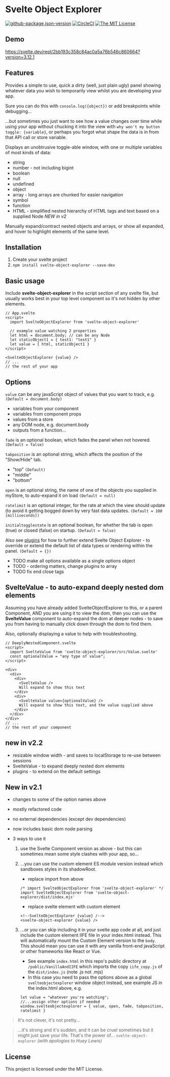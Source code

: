 # Svelte Object Explorer

[![github-package.json-version](https://img.shields.io/github/package-json/v/Swiftaff/svelte-object-explorer?style=social&logo=github)](https://github.com/user/repo) [![CircleCI](https://circleci.com/gh/Swiftaff/svelte-object-explorer.svg?style=svg)](https://circleci.com/gh/Swiftaff/svelte-object-explorer) [![The MIT License](https://img.shields.io/badge/license-MIT-orange.svg?style=flat-square)](http://opensource.org/licenses/MIT)

## Demo

https://svelte.dev/repl/2bb193c358c84ac0a5a76b546c860664?version=3.12.1

## Features

Provides a simple to use, quick a dirty (well, just plain ugly) panel showing whatever data you wish to temporarily view whilst you are developing your app.

Sure you can do this with `console.log({object})` or add breakpoints while debugging...

...but sometimes you just want to see how a value changes over time while using your app without chucking it into the view with `why won't my button toggle: {variable}`, or perhaps you forgot what shape the data is in from that API call or store variable.

Displays an unobtrusive toggle-able window, with one or multiple variables of most kinds of data:

-   string
-   number - not including bigint
-   boolean
-   null
-   undefined
-   object
-   array - long arrays are chunked for easier navigation
-   symbol
-   function
-   HTML - simplified nested hierarchy of HTML tags and text based on a supplied Node _NEW in v2_

Manually expand/contract nested objects and arrays, or show all expanded, and hover to highlight elements of the same level.

## Installation

1. Create your svelte project
2. `npm install svelte-object-explorer --save-dev`

## Basic usage

Include **svelte-object-explorer** in the script section of any svelte file, but usually works best in your top level component so it's not hidden by other elements.

```
// App.svelte
<script>
  import SvelteObjectExplorer from 'svelte-object-explorer'

  // example value watching 2 properties
  let html = document.body; // can be any Node
  let staticObject1 = { test1: "test1" }
  let value = { html, staticObject1 }
</script>

<SvelteObjectExplorer {value} />
// ...
// the rest of your app
```

## Options

`value` can be any javaScript object of values that you want to track, e.g. `(Default = document.body)`

-   variables from your component
-   variables from component props
-   values from a store
-   any DOM node, e.g. document.body
-   outputs from a function...

`fade` is an optional boolean, which fades the panel when not hovered. `(Default = false)`

`tabposition` is an optional string, which affects the position of the "Show/Hide" tab.

-   "top" `(Default)`
-   "middle"
-   "bottom"

`open` is an optional string, the name of one of the objects you supplied in myStore, to auto-expand it on load `(Default = null)`

`ratelimit` is an optional integer, for the rate at which the view should update (to avoid it getting bogged down by very fast data updates. `(Default = 100 [milliseconds])`

`initialtogglestate` is an optional boolean, for whether the tab is open (true) or closed (false) on startup. `(Default = false)`

Also see [plugins](PLUGINS.md) for how to further extend Svelte Object Explorer - to override or extend the default list of data types or rendering within the panel. `(Default = {})`

-   TODO make all options available as a single options object
-   TODO - ordering matters, change plugins to array
-   TODO fix end close tags

## SvelteValue - to auto-expand deeply nested dom elements

Assuming you have already added SvelteObjectExplorer to this, or a parent Component, AND you are using it to view the dom, then you can use the **SvelteValue** component to auto-expand the dom at deeper nodes - to save you from having to manually click down through the dom to find them.

Also, optionally displaying a value to help with troubleshooting.

```
// DeeplyNestedComponent.svelte
<script>
  import SvelteValue from 'svelte-object-explorer/src/Value.svelte'
  const optionalValue = "any type of value";
</script>

<div>
  <div>
    <div>
      <SvelteValue />
      Will expand to show this text
    </div>
    <div>
      <SvelteValue value={optionalValue} />
      Will expand to show this text, and the value supplied above
    </div>
  </div>
</div>
// ...
// the rest of your component
```

## new in v2.2

-   resizable window width - and saves to localStorage to re-use between sessions
-   SvelteValue - to expand deeply nested dom elements
-   plugins - to extend on the default settings

## New in v2.1

-   changes to some of the option names above
-   mostly refactored code
-   no external dependencies (except dev dependencies)
-   now includes basic dom node parsing
-   3 ways to use it

    1.  use the Svelte Component version as above - but this can sometimes mean some style clashes with your app, so...
    1.  ...you can use the custom element ES module version instead which sandboxes styles in its shadowRoot.

        -   replace import from above

        ```
        /* import SvelteObjectExplorer from 'svelte-object-explorer' */
        import SvelteObjectExplorer from 'svelte-object-explorer/dist/index.mjs'
        ```

        -   replace svelte element with custom element

        ```
        <!--SvelteObjectExplorer {value} /-->
        <svelte-object-explorer {value} />
        ```

    1.  ...or you can skip including it in your svelte app code at all, and just include the custom element IIFE file in your index.html instead. This will automatically mount the Custom Element version to the `body`. This should mean you can use it with any vanilla front-end javaScript or other frameworks like React or Vue.

        -   See example `index.html` in this repo's public directory at `/public/VanillaAndIIFE` which imports the copy `iife_copy.js` of the `dist/index.js` (note .js not .mjs)
        -   In this case you need to pass the options above as a global `svelteobjectexplorer` window object instead, see example JS in the index.html above, e.g.

        ```
        let value = "whatever you're watching";
        //...assign other options if needed
        window.svelteobjectexplorer = { value, open, fade, tabposition, ratelimit }
        ```

> It's not clever, it's not pretty...

> ...it's strong and it's sudden, and it can be cruel sometimes but it might just save your life. That's the power of... `svelte-object-explorer` _(with apologies to Huey Lewis)_

## License

This project is licensed under the MIT License.
